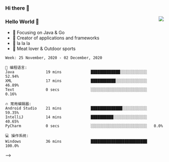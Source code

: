 ### Hi there 👋

<!--
**MrLawrenc/MrLawrenc** is a ✨ _special_ ✨ repository because its `README.md` (this file) appears on your GitHub profile.

Here are some ideas to get you started:

- 🔭 I’m currently working on ...
- 🌱 I’m currently learning ...
- 👯 I’m looking to collaborate on ...
- 🤔 I’m looking for help with ...
- 💬 Ask me about ...
- 📫 How to reach me: ...
- 😄 Pronouns: ...
- ⚡ Fun fact: ...
-->

<img align="right" src="https://github-readme-stats.vercel.app/api?username=MrLawrenc&show_icons=true&icon_color=CE1D2D&text_color=718096&bg_color=ffffff&hide_title=true" />

### Hello World 👋

- :orange_book: Focusing on Java & Go
- :hammer: Creator of applications and frameworks
- :ram: la la la
- :meat_on_bone: Meat lover & Outdoor sports
<!--
## 📊 本周编码时长

<!--START_SECTION:waka-->
```text
Week: 25 November, 2020 - 02 December, 2020

💬 编程语言: 
Java              19 mins             █████████████░░░░░░░░░░░░   52.94% 
XML               17 mins             ███████████░░░░░░░░░░░░░░   46.89% 
Text              0 secs              ░░░░░░░░░░░░░░░░░░░░░░░░░   0.16%

🔥 常用编辑器: 
Android Studio    21 mins             ██████████████░░░░░░░░░░░   59.35% 
IntelliJ          14 mins             ██████████░░░░░░░░░░░░░░░   40.65% 
PyCharm           0 secs              ░░░░░░░░░░░░░░░░░░░░░░░░░   0.0%

💻 操作系统: 
Windows           36 mins             █████████████████████████   100.0%

```
-->

<!--END_SECTION:waka-->
